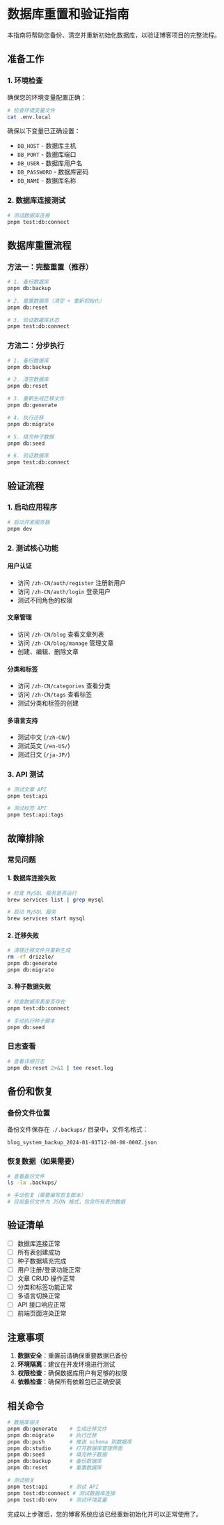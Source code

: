 # 数据库重置和验证指南

本指南将帮助您备份、清空并重新初始化数据库，以验证博客项目的完整流程。

## 准备工作

### 1. 环境检查
确保您的环境变量配置正确：

```bash
# 检查环境变量文件
cat .env.local
```

确保以下变量已正确设置：
- `DB_HOST` - 数据库主机
- `DB_PORT` - 数据库端口
- `DB_USER` - 数据库用户名
- `DB_PASSWORD` - 数据库密码
- `DB_NAME` - 数据库名称

### 2. 数据库连接测试
```bash
# 测试数据库连接
pnpm test:db:connect
```

## 数据库重置流程

### 方法一：完整重置（推荐）

```bash
# 1. 备份数据库
pnpm db:backup

# 2. 重置数据库（清空 + 重新初始化）
pnpm db:reset

# 3. 验证数据库状态
pnpm test:db:connect
```

### 方法二：分步执行

```bash
# 1. 备份数据库
pnpm db:backup

# 2. 清空数据库
pnpm db:reset

# 3. 重新生成迁移文件
pnpm db:generate

# 4. 执行迁移
pnpm db:migrate

# 5. 填充种子数据
pnpm db:seed

# 6. 验证数据库
pnpm test:db:connect
```

## 验证流程

### 1. 启动应用程序
```bash
# 启动开发服务器
pnpm dev
```

### 2. 测试核心功能

#### 用户认证
- 访问 `/zh-CN/auth/register` 注册新用户
- 访问 `/zh-CN/auth/login` 登录用户
- 测试不同角色的权限

#### 文章管理
- 访问 `/zh-CN/blog` 查看文章列表
- 访问 `/zh-CN/blog/manage` 管理文章
- 创建、编辑、删除文章

#### 分类和标签
- 访问 `/zh-CN/categories` 查看分类
- 访问 `/zh-CN/tags` 查看标签
- 测试分类和标签的创建

#### 多语言支持
- 测试中文 (`/zh-CN/`)
- 测试英文 (`/en-US/`)
- 测试日文 (`/ja-JP/`)

### 3. API 测试
```bash
# 测试文章 API
pnpm test:api

# 测试标签 API
pnpm test:api:tags
```

## 故障排除

### 常见问题

#### 1. 数据库连接失败
```bash
# 检查 MySQL 服务是否运行
brew services list | grep mysql

# 启动 MySQL 服务
brew services start mysql
```

#### 2. 迁移失败
```bash
# 清理迁移文件并重新生成
rm -rf drizzle/
pnpm db:generate
pnpm db:migrate
```

#### 3. 种子数据失败
```bash
# 检查数据库表是否存在
pnpm test:db:connect

# 手动执行种子脚本
pnpm db:seed
```

### 日志查看
```bash
# 查看详细日志
pnpm db:reset 2>&1 | tee reset.log
```

## 备份和恢复

### 备份文件位置
备份文件保存在 `./.backups/` 目录中，文件名格式：
```
blog_system_backup_2024-01-01T12-00-00-000Z.json
```

### 恢复数据（如果需要）
```bash
# 查看备份文件
ls -la .backups/

# 手动恢复（需要编写恢复脚本）
# 目前备份文件为 JSON 格式，包含所有表的数据
```

## 验证清单

- [ ] 数据库连接正常
- [ ] 所有表创建成功
- [ ] 种子数据填充完成
- [ ] 用户注册/登录功能正常
- [ ] 文章 CRUD 操作正常
- [ ] 分类和标签功能正常
- [ ] 多语言切换正常
- [ ] API 接口响应正常
- [ ] 前端页面渲染正常

## 注意事项

1. **数据安全**：重置前请确保重要数据已备份
2. **环境隔离**：建议在开发环境进行测试
3. **权限检查**：确保数据库用户有足够的权限
4. **依赖检查**：确保所有依赖包已正确安装

## 相关命令

```bash
# 数据库相关
pnpm db:generate    # 生成迁移文件
pnpm db:migrate     # 执行迁移
pnpm db:push        # 推送 schema 到数据库
pnpm db:studio      # 打开数据库管理界面
pnpm db:seed        # 填充种子数据
pnpm db:backup      # 备份数据库
pnpm db:reset       # 重置数据库

# 测试相关
pnpm test:api       # 测试 API
pnpm test:db:connect # 测试数据库连接
pnpm test:db:env    # 测试环境变量
```

完成以上步骤后，您的博客系统应该已经重新初始化并可以正常使用了。
